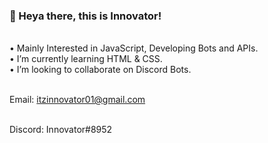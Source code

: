 ### 👋 Heya there, this is Innovator!

<br> • Mainly Interested in JavaScript, Developing Bots and APIs.
<br> • I’m currently learning HTML & CSS.
<br> • I’m looking to collaborate on Discord Bots.

<br> Email: itzinnovator01@gmail.com
 
<br> Discord: Innovator#8952




